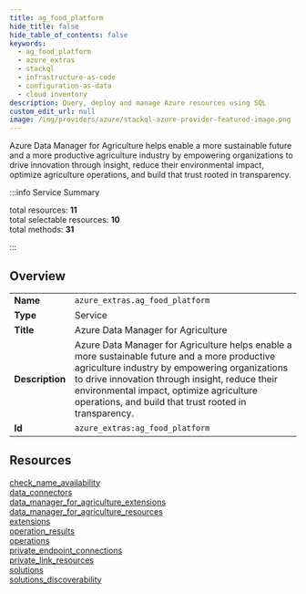 ```yaml
---
title: ag_food_platform
hide_title: false
hide_table_of_contents: false
keywords:
  - ag_food_platform
  - azure_extras
  - stackql
  - infrastructure-as-code
  - configuration-as-data
  - cloud inventory
description: Query, deploy and manage Azure resources using SQL
custom_edit_url: null
image: /img/providers/azure/stackql-azure-provider-featured-image.png
---
```


Azure Data Manager for Agriculture helps enable a more sustainable future and a more productive agriculture industry by empowering organizations to drive innovation through insight, reduce their environmental impact, optimize agriculture operations, and build that trust rooted in transparency.  
    
:::info Service Summary

<div class="row">
<div class="providerDocColumn">
<span>total resources:&nbsp;<b>11</b></span><br />
<span>total selectable resources:&nbsp;<b>10</b></span><br />
<span>total methods:&nbsp;<b>31</b></span><br />
</div>
</div>

:::

## Overview
<table><tbody>
<tr><td><b>Name</b></td><td><code>azure_extras.ag_food_platform</code></td></tr>
<tr><td><b>Type</b></td><td>Service</td></tr>
<tr><td><b>Title</b></td><td>Azure Data Manager for Agriculture</td></tr>
<tr><td><b>Description</b></td><td>Azure Data Manager for Agriculture helps enable a more sustainable future and a more productive agriculture industry by empowering organizations to drive innovation through insight, reduce their environmental impact, optimize agriculture operations, and build that trust rooted in transparency.</td></tr>
<tr><td><b>Id</b></td><td><code>azure_extras:ag_food_platform</code></td></tr>
</tbody></table>

## Resources
<div class="row">
<div class="providerDocColumn">
<a href="/providers/azure_extras/ag_food_platform/check_name_availability/">check_name_availability</a><br />
<a href="/providers/azure_extras/ag_food_platform/data_connectors/">data_connectors</a><br />
<a href="/providers/azure_extras/ag_food_platform/data_manager_for_agriculture_extensions/">data_manager_for_agriculture_extensions</a><br />
<a href="/providers/azure_extras/ag_food_platform/data_manager_for_agriculture_resources/">data_manager_for_agriculture_resources</a><br />
<a href="/providers/azure_extras/ag_food_platform/extensions/">extensions</a><br />
<a href="/providers/azure_extras/ag_food_platform/operation_results/">operation_results</a><br />
</div>
<div class="providerDocColumn">
<a href="/providers/azure_extras/ag_food_platform/operations/">operations</a><br />
<a href="/providers/azure_extras/ag_food_platform/private_endpoint_connections/">private_endpoint_connections</a><br />
<a href="/providers/azure_extras/ag_food_platform/private_link_resources/">private_link_resources</a><br />
<a href="/providers/azure_extras/ag_food_platform/solutions/">solutions</a><br />
<a href="/providers/azure_extras/ag_food_platform/solutions_discoverability/">solutions_discoverability</a><br />
</div>
</div>
